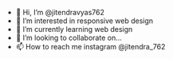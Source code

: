 - 👋 Hi, I’m @jitendravyas762
- 👀 I’m interested in responsive web design
- 🌱 I’m currently learning web design
- 💞️ I’m looking to collaborate on...
- 📫 How to reach me instagram @jitendra_762

<!---
jitendravyas762/jitendravyas762 is a ✨ special ✨ repository because its `README.md` (this file) appears on your GitHub profile.
You can click the Preview link to take a look at your changes.
--->
